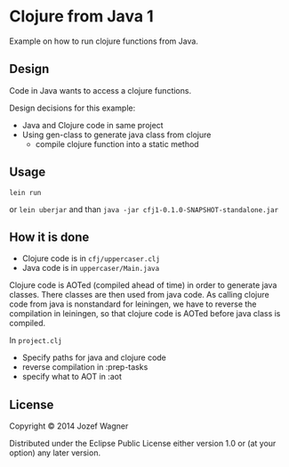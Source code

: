 # Clojure from Java 1

Example on how to run clojure functions from Java.

## Design

Code in Java wants to access a clojure functions.

Design decisions for this example:
* Java and Clojure code in same project
* Using gen-class to generate java class from clojure
    * compile clojure function into a static method 

## Usage

`lein run`

or `lein uberjar` and than `java -jar cfj1-0.1.0-SNAPSHOT-standalone.jar`

## How it is done

* Clojure code is in `cfj/uppercaser.clj`
* Java code is in `uppercaser/Main.java`

Clojure code is AOTed (compiled ahead of time) in order to generate java classes. There classes are then used from java code. As calling clojure code from java is nonstandard for leiningen, we have to reverse the compilation in leiningen, so that clojure code is AOTed before java class is compiled.

In `project.clj`
* Specify paths for java and clojure code
* reverse compilation in :prep-tasks
* specify what to AOT in :aot

## License

Copyright © 2014 Jozef Wagner

Distributed under the Eclipse Public License either version 1.0 or (at
your option) any later version.
